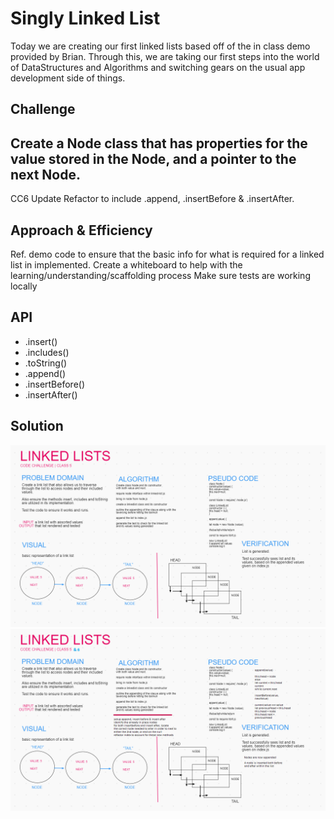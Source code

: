 # Singly Linked List
Today we are creating our first linked lists based off of the in class demo provided by Brian. Through this, we are taking our first steps into the world of DataStructures and Algorithms and switching gears on the usual app development side of things.

## Challenge
Create a Node class that has properties for the value stored in the Node, and a pointer to the next Node.
---------------
CC6 Update
Refactor to include .append, .insertBefore & .insertAfter.

## Approach & Efficiency
Ref. demo code to ensure that the basic info for what is required for a linked list in implemented.
Create a whiteboard to help with the learning/understanding/scaffolding process
Make sure tests are working locally

## API
- .insert()
- .includes()
- .toString()
- .append()
- .insertBefore()
- .insertAfter()

## Solution
<!-- Embedded whiteboard image -->
![WhiteBoard](./whiteboard_linkedlists.png)
![WhiteBoard](./whiteboard_linkedlists_CC6.png)